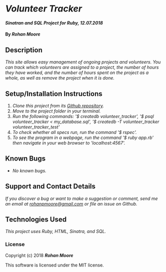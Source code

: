 # _Volunteer Tracker_

#### _Sinatran and SQL Project for Ruby, 12.07.2018_

#### By **_Rohan Moore_**

## Description

_This site allows easy management of ongoing projects and volunteers.  You can track which volunteers are assigned to a project, the number of hours they have worked, and the number of hours spent on the project as a whole, as well as remove the project when it is done._

## Setup/Installation Instructions

1. _Clone this project from its [Github repository](https://github.com/rohanpmoore/volunteer-tracker)._
2. _Move to the project folder in your terminal._
3. _Run the following commands: '$ createdb volunteer_tracker', '$ psql volunteer_tracker < my_database.sql', '$ createdb -T volunteer_tracker volunteer_tracker_test'_
4. _To check whether all specs run, run the command '$ rspec'._
5. _To see the program in a webpage, run the command '$ ruby app.rb' then navigate in your web browser to 'localhost:4567'._

## Known Bugs

* _No known bugs._

## Support and Contact Details

_If you discover a bug or want to make a suggestion or comment, send me an email at rohanpmoore@gmail.com or file an issue on Github._

## Technologies Used

_This project uses Ruby, HTML, Sinatra, and SQL._

### License

Copyright (c) 2018 **_Rohan Moore_**

This software is licensed under the MIT license.
